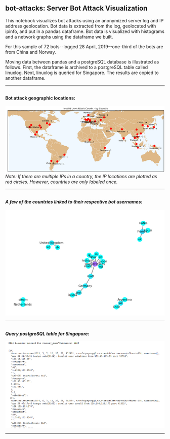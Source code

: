 ## bot-attacks: Server Bot Attack Visualization

This notebook visualizes bot attacks using an anonymized server log and IP address geolocation.  Bot data is extracted from the log, geolocated with ipinfo, and put in a pandas dataframe.  Bot data is visualized with histograms and a network graphs using the dataframe we built.

For this sample of 72 bots--logged 28 April, 2019--one-third of the bots are from China and Norway.

Moving data between pandas and a postgreSQL database is illustrated as follows.  First, the dataframe is archived to a postgreSQL table called linuxlog.  Next, linuxlog is queried for Singapore.  The results are copied to another dataframe.
***
<br/>**Bot attack geographic locations:**<br/>   
![Alt text](images/geo_map.PNG)
<i/>Note:  If there are multiple IPs in a country, the IP locations are plotted as red circles.  However, countries are only labeled once.<i/>
***
<br/>**A few of the countries linked to their respective bot usernames:**<br/>    
![Alt text](images/country_user_graph.PNG)
***
<br/>**Query postgreSQL table for Singapore:**<br/>

![Alt text](images/postgre_query.PNG)
***
